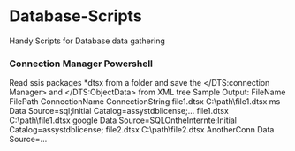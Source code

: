 # Database-Scripts
Handy Scripts for Database data gathering

### Connection Manager Powershell
Read ssis packages *dtsx from a folder and save the </DTS:connection Manager> and </DTS:ObjectData> from XML tree
Sample Output:
FileName	   FilePath	          ConnectionName	   ConnectionString
file1.dtsx	C:\path\file1.dtsx	ms	Data          Source=sql;Initial Catalog=assystdblicense;...
file1.dtsx	C:\path\file1.dtsx	google	Data      Source=SQLOntheInternte;Initial Catalog=assystdblicense;
file2.dtsx	C:\path\file2.dtsx	AnotherConn	Data  Source=...
